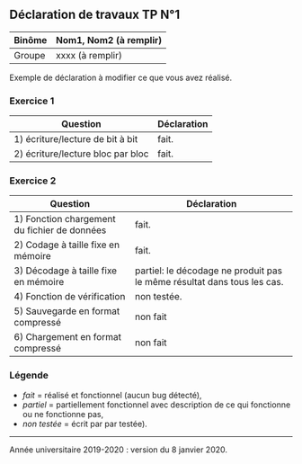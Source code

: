 ## Déclaration de travaux TP N°1
| Binôme | Nom1, Nom2 (à remplir)
| ---|---
| Groupe | xxxx (à remplir)

Exemple de déclaration à  modifier ce que vous avez réalisé.

### Exercice 1
| Question | Déclaration
| ---|---
| 1) écriture/lecture de bit à bit | fait.
| 2) écriture/lecture bloc par bloc | fait.

### Exercice 2
| Question | Déclaration
| ---|---
| 1) Fonction chargement du fichier de données  | fait.
| 2) Codage à taille fixe en mémoire | fait.
| 3) Décodage à taille fixe en mémoire | partiel: le décodage ne produit pas le même résultat dans tous les cas.
| 4) Fonction de vérification | non testée.
| 5) Sauvegarde en format compressé | non fait
| 6) Chargement en format compressé  | non fait

### Légende
- *fait* = réalisé et fonctionnel (aucun bug détecté),
- *partiel* = partiellement fonctionnel  avec description de ce qui fonctionne ou ne fonctionne pas,
- *non testée* = écrit par par testée).

---
Année universitaire 2019-2020 : version du 8 janvier 2020.
